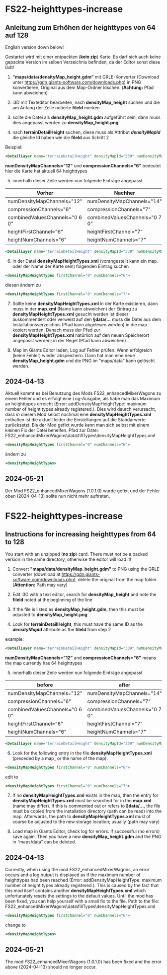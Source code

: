 # FS22-heighttypes-increase
## Anleitung zum Erhöhen der heighttypes von 64 auf 128

English version down below!

Gestartet wird mit einer entpackten (**kein zip**) Karte. Es darf sich auch keine gepackte Version im selben Verzeichnis befinden, da der Editor sonst diese lädt!

1) **"maps/data/densityMap_height.gdm"** mit GRLE-Konverter (Download unter https://gdn.giants-software.com/downloads.php) in PNG konvertieren, Original aus dem Map-Ordner löschen. (**Achtung:** Pfad kann abweichen)

2) i3D mit Texteditor bearbeiten, nach **densityMap_height** suchen und die am Anfang der Zeile notierte **fileId** merken

3) sollte die Datei als **densityMap_height.gdm** aufgeführt sein, dann muss dies angepasst werden zu **densityMap_height.png**

4) nach **terrainDetailHeight** suchen, diese muss als Attribut ***densityMapId*** die gleiche Id haben wie die **fileId** aus Schritt 2

Beispiel:
```xml
<DetailLayer name="terrainDetailHeight" densityMapId="339" numDensityMapChannels="12" compressionChannels="6" cellSize="8" objectMask="16711935" decalLayer="2" materialId="135" viewDistance="75" blendOutDistance="5" densityMapShaderNames="blendMap" combinedValuesChannels="0 6 0" heightFirstChannel="6" heightNumChannels="6" maxHeight="4"/>
```

**numDensityMapChannels="12"** und **compressionChannels="6"** bedeutet hier die Karte hat aktuell 64 heighttypes

5) innerhalb dieser Zeile werden nun folgende Einträge angepasst

| Vorher | Nachher |
|--------|---------| 
| numDensityMapChannels="12" | numDensityMapChannels="14" |
| compressionChannels="6" | compressionChannels="7" |
| combinedValuesChannels="0 6 0" | combinedValuesChannels="0 7 0" |
| heightFirstChannel="6" | heightFirstChannel="7" |
| heightNumChannels="6" | heightNumChannels="7" |

```xml
<DetailLayer name="terrainDetailHeight" densityMapId="339" numDensityMapChannels="14" compressionChannels="7" cellSize="8" objectMask="16711935" decalLayer="2" materialId="135" viewDistance="75" blendOutDistance="5" densityMapShaderNames="blendMap" combinedValuesChannels="0 7 0" heightFirstChannel="7" heightNumChannels="7" maxHeight="4"/>
```

6) in der Datei **densityMapHeightTypes.xml** (vorangestellt kann ein map_ oder der Name der Karte sein) folgenden Eintrag suchen

```xml
<densityMapHeightTypes firstChannel="0" numChannels="6">
```

diesen ändern zu 
```xml
<densityMapHeightTypes firstChannel="0" numChannels="7">
```

7) Sollte keine **densityMapHeightTypes.xml** in der Karte existieren, dann muss in der **map.xml** (Name kann abweichen) der Eintrag zu **densityMapHeightTypes.xml** gesucht werden
   Ist dieser auskommentiert oder verweist auf den **§data/...** muss die Datei aus dem Installationsverzeichnis (Pfad kann abgelesen werden) in die map kopiert werden.
   Danach muss der Pfad zur **densityMapHeightTypes.xml** natürlich auf den neuen Speicherort angepasst werden; in der Regel **<densityMapHeightTypes  filename="maps/densityMapHeightTypes.xml" />** (Pfad kann abweichen)

9) Map im Giants Editor laden, Log auf Fehler prüfen. Wenn erfolgreich (keine Fehler) wieder abspeichern. Dann hat man eine neue **densityMap_height.gdm** und die PNG im "maps/data" kann gelöscht werden.

## 2024-04-13

Aktuell kommt es bei Benutzung des Mods FS22_enhancedMixerWagons zu einem Fehler und es erfolgt eine Log-Ausgabe, als habe man das Maximum an heighttypes erreicht (Error: addDensityMapHeightType: maximum number of height types already registered.). Dies wird daurch verursacht, dass in diesem Mod selbst nochmal eine **densityMapHeightTypes.xml** enthalten ist die aktuell leider die Einstellungen auf die Standarwerte zurücksetzt. Bis der Mod gefixt wurde kann man sich selbst mit einem kleinen Fix der Datei behelfen.
Pfad zur Datei: FS22_enhancedMixerWagons\data\fillTypes\densityMapHeightTypes.xml

```xml
<densityMapHeightTypes firstChannel="0" numChannels="6">
```

ändern zu 
```xml
<densityMapHeightTypes>
```


## 2024-05-21

Der Mod FS22_enhancedMixerWagons (1.0.1.0) wurde gefixt und der Fehler oben (2024-04-13) sollte nun nicht mehr auftreten.


# FS22-heighttypes-increase
## Instructions for increasing heighttypes from 64 to 128

You start with an unzipped (**no zip**) card. There must not be a packed version in the same directory, otherwise the editor will load it!

1) Convert **"maps/data/densityMap_height.gdm"** to PNG using the GRLE converter (download at https://gdn.giants-software.com/downloads.php), delete the original from the map folder. (**Attention:** Path may vary)

2) Edit i3D with a text editor, search for **densityMap_height** and note the **fileId** noted at the beginning of the line

3) If the file is listed as **densityMap_height.gdm**, then this must be adjusted to **densityMap_height.png**

4) Look for **terrainDetailHeight**, this must have the same ID as the ***densityMapId*** attribute as the **fileId** from step 2

example:
```xml
<DetailLayer name="terrainDetailHeight" densityMapId="339" numDensityMapChannels="12" compressionChannels="6" cellSize="8" objectMask="16711935" decalLayer="2" materialId="135" viewDistance="75" blendOutDistance="5" densityMapShaderNames="blendMap" combinedValuesChannels="0 6 0" heightFirstChannel="6" heightNumChannels="6" maxHeight="4"/>
```

**numDensityMapChannels="12"** and **compressionChannels="6"** means the map currently has 64 heighttypes

5) innerhalb dieser Zeile werden nun folgende Einträge angepasst

| before | after |
|--------|---------| 
| numDensityMapChannels="12" | numDensityMapChannels="14" |
| compressionChannels="6" | compressionChannels="7" |
| combinedValuesChannels="0 6 0" | combinedValuesChannels="0 7 0" |
| heightFirstChannel="6" | heightFirstChannel="7" |
| heightNumChannels="6" | heightNumChannels="7" |

```xml
<DetailLayer name="terrainDetailHeight" densityMapId="339" numDensityMapChannels="14" compressionChannels="7" cellSize="8" objectMask="16711935" decalLayer="2" materialId="135" viewDistance="75" blendOutDistance="5" densityMapShaderNames="blendMap" combinedValuesChannels="0 7 0" heightFirstChannel="7" heightNumChannels="7" maxHeight="4"/>
```

6) Look for the following entry in the file **densityMapHeightTypes.xml** (preceded by a map_ or the name of the map).

```xml
<densityMapHeightTypes firstChannel="0" numChannels="6">
```

edit to
```xml
<densityMapHeightTypes firstChannel="0" numChannels="7">
```

7) If no **densityMapHeightTypes.xml** exists in the map, then the entry for **densityMapHeightTypes.xml** must be searched for in the **map.xml** (name may differ).
   If this is commented out or refers to **§data/...**, the file must be copied from the installation directory (path can be read) into the map.
   Afterwards, the path to **densityMapHeightTypes.xml** must of course be adjusted to the new storage location; usually **<densityMapHeightTypes filename="maps/densityMapHeightTypes.xml" />** (path may vary)

9) Load map in Giants Editor, check log for errors. If successful (no errors) save again. Then you have a new **densityMap_height.gdm** and the PNG in “maps/data” can be deleted.

## 2024-04-13

Currently, when using the mod FS22_enhancedMixerWagons, an error occurs and a log output is displayed as if the maximum number of heighttypes had been reached (Error: addDensityMapHeightType: maximum number of height types already registered.). This is caused by the fact that this mod itself contains another **densityMapHeightTypes.xml** which unfortunately resets the settings to the default values. Until the mod has been fixed, you can help yourself with a small fix to the file.
Path to the file: FS22_enhancedMixerWagons\data\fillTypes\densityMapHeightTypes.xml

```xml
<densityMapHeightTypes firstChannel="0" numChannels="6">
```

change to
```xml
<densityMapHeightTypes>
```


## 2024-05-21

The mod FS22_enhancedMixerWagons (1.0.1.0) has been fixed and the error above (2024-04-13) should no longer occur.
